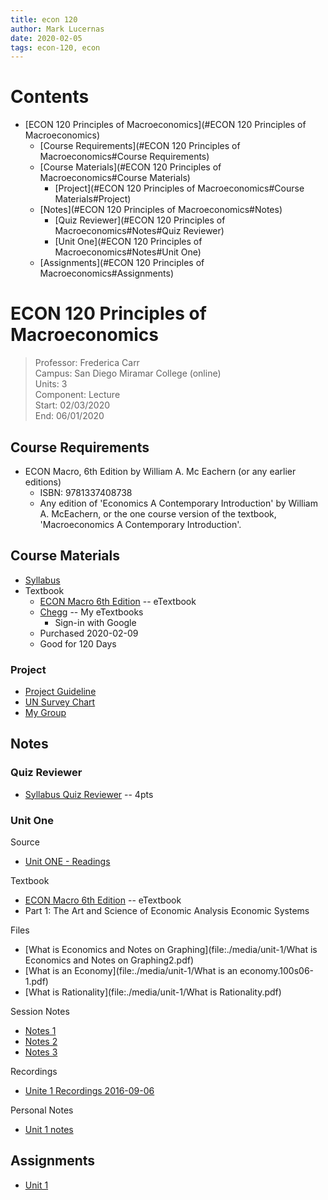 ```yaml
---
title: econ 120
author: Mark Lucernas
date: 2020-02-05
tags: econ-120, econ
---
```


# Contents
  - [ECON 120 Principles of Macroeconomics](#ECON 120 Principles of Macroeconomics)
    - [Course Requirements](#ECON 120 Principles of Macroeconomics#Course Requirements)
    - [Course Materials](#ECON 120 Principles of Macroeconomics#Course Materials)
      - [Project](#ECON 120 Principles of Macroeconomics#Course Materials#Project)
    - [Notes](#ECON 120 Principles of Macroeconomics#Notes)
      - [Quiz Reviewer](#ECON 120 Principles of Macroeconomics#Notes#Quiz Reviewer)
      - [Unit One](#ECON 120 Principles of Macroeconomics#Notes#Unit One)
    - [Assignments](#ECON 120 Principles of Macroeconomics#Assignments)

# ECON 120 Principles of Macroeconomics
> Professor: Frederica Carr<br>
> Campus: San Diego Miramar College (online)<br>
> Units: 3<br>
> Component: Lecture<br>
> Start: 02/03/2020<br>
> End: 06/01/2020<br>

## Course Requirements

  * ECON Macro, 6th Edition by William A. Mc Eachern (or any earlier editions)
    - ISBN: 9781337408738
    - Any edition of 'Economics A Contemporary Introduction' by
      William A. McEachern, or the one course version of the textbook,
      'Macroeconomics A Contemporary Introduction'.

## Course Materials

  * [Syllabus](file:./media/econ120_syllabus.pdf)
  * Textbook
    - [ECON Macro 6th Edition](https://ereader.chegg.com/#/books/9781337671804/cfi/3!/4/2@100:0.00) -- eTextbook
    - [Chegg](https://www.chegg.com/my/orders) -- My eTextbooks
      * Sign-in with Google
    - Purchased 2020-02-09
    - Good for 120 Days

### Project

  * [Project Guideline](file:./media/econ-120_projectGuidlines.pdf)
  * [UN Survey Chart](file:./media/econ-120_UNSurveryChart.png)
  * [My Group](group_project/project)

## Notes

### Quiz Reviewer

  * [Syllabus Quiz Reviewer](quizzes/reviewer/syllabus) -- 4pts

### Unit One

Source

  * [Unit ONE - Readings](https://sdccd.instructure.com/courses/2381435/pages/unit-one-readings?module_item_id=39185504)

Textbook

  * [ECON Macro 6th Edition](https://ereader.chegg.com/#/books/9781337671804/cfi/3!/4/2@100:0.00) -- eTextbook
  * Part 1: The Art and Science of Economic Analysis Economic Systems

Files

  * [What is Economics and Notes on Graphing](file:./media/unit-1/What is Economics and Notes on Graphing2.pdf)
  * [What is an Economy](file:./media/unit-1/What is an economy.100s06-1.pdf)
  * [What is Rationality](file:./media/unit-1/What is Rationality.pdf)

Session Notes

  * [Notes 1](file:./media/unit-1/U1.1.28.M.png)
  * [Notes 2](file:./media/unit-1/6.20Notes1.png)
  * [Notes 3](file:./media/unit-1/6.20Notes2.png)

Recordings

  * [Unite 1 Recordings 2016-09-06](https://youtu.be/k_AorQJBx1E)

Personal Notes

  * [Unit 1 notes](notes/u-1.md)

## Assignments

  - [Unit 1](file:./media/unit-1/u-1_assignment.docx)
